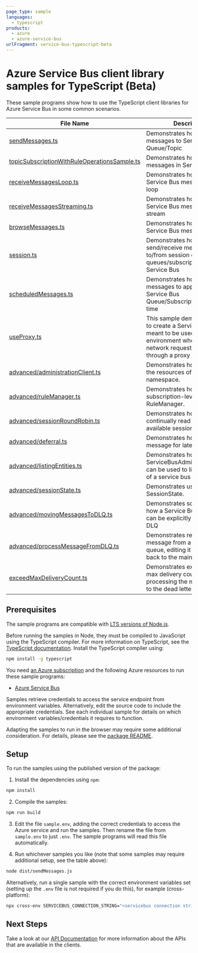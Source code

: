 ```yaml
---
page_type: sample
languages:
  - typescript
products:
  - azure
  - azure-service-bus
urlFragment: service-bus-typescript-beta
---
```


# Azure Service Bus client library samples for TypeScript (Beta)

These sample programs show how to use the TypeScript client libraries for Azure Service Bus in some common scenarios.

| **File Name**                                                                             | **Description**                                                                                                                                                |
| ----------------------------------------------------------------------------------------- | -------------------------------------------------------------------------------------------------------------------------------------------------------------- |
| [sendMessages.ts][sendmessages]                                                           | Demonstrates how to send messages to Service Bus Queue/Topic                                                                                                   |
| [topicSubscriptionWithRuleOperationsSample.ts][topicsubscriptionwithruleoperationssample] | Demonstrates how to filter messages in Service Bus                                                                                                             |
| [receiveMessagesLoop.ts][receivemessagesloop]                                             | Demonstrates how to receive Service Bus messages in a loop                                                                                                     |
| [receiveMessagesStreaming.ts][receivemessagesstreaming]                                   | Demonstrates how to receive Service Bus messages in a stream                                                                                                   |
| [browseMessages.ts][browsemessages]                                                       | Demonstrates how to browse a Service Bus message                                                                                                               |
| [session.ts][session]                                                                     | Demonstrates how to send/receive messages to/from session enabled queues/subscriptions in Service Bus                                                          |
| [scheduledMessages.ts][scheduledmessages]                                                 | Demonstrates how to schedule messages to appear on a Service Bus Queue/Subscription at a later time                                                            |
| [useProxy.ts][useproxy]                                                                   | This sample demonstrates how to create a ServiceBusClient meant to be used in an environment where outgoing network requests have to go through a proxy server |
| [advanced/administrationClient.ts][advanced_administrationclient]                         | Demonstrates how to manage the resources of a service bus namespace.                                                                                           |
| [advanced/ruleManager.ts][advanced_rulemanager]                                           | Demonstrates how to manage subscription-level rules using RuleManager.                                                                                         |
| [advanced/sessionRoundRobin.ts][advanced_sessionroundrobin]                               | Demonstrates how to continually read through all the available sessions                                                                                        |
| [advanced/deferral.ts][advanced_deferral]                                                 | Demonstrates how to defer a message for later processing.                                                                                                      |
| [advanced/listingEntities.ts][advanced_listingentities]                                   | Demonstrates how the ServiceBusAdministrationClient can be used to list the entities of a service bus namespace                                                |
| [advanced/sessionState.ts][advanced_sessionstate]                                         | Demonstrates usage of SessionState.                                                                                                                            |
| [advanced/movingMessagesToDLQ.ts][advanced_movingmessagestodlq]                           | Demonstrates scenarios as to how a Service Bus message can be explicitly moved to the DLQ                                                                      |
| [advanced/processMessageFromDLQ.ts][advanced_processmessagefromdlq]                       | Demonstrates retrieving a message from a dead letter queue, editing it and sending it back to the main queue                                                   |
| [exceedMaxDeliveryCount.ts][exceedmaxdeliverycount]                                       | Demonstrates exceeding the max delivery count, then processing the messages sent to the dead letter queue                                                      |

## Prerequisites

The sample programs are compatible with [LTS versions of Node.js](https://github.com/nodejs/release#release-schedule).

Before running the samples in Node, they must be compiled to JavaScript using the TypeScript compiler. For more information on TypeScript, see the [TypeScript documentation][typescript]. Install the TypeScript compiler using:

```bash
npm install -g typescript
```

You need [an Azure subscription][freesub] and the following Azure resources to run these sample programs:

- [Azure Service Bus][createinstance_azureservicebus]

Samples retrieve credentials to access the service endpoint from environment variables. Alternatively, edit the source code to include the appropriate credentials. See each individual sample for details on which environment variables/credentials it requires to function.

Adapting the samples to run in the browser may require some additional consideration. For details, please see the [package README][package].

## Setup

To run the samples using the published version of the package:

1. Install the dependencies using `npm`:

```bash
npm install
```

2. Compile the samples:

```bash
npm run build
```

3. Edit the file `sample.env`, adding the correct credentials to access the Azure service and run the samples. Then rename the file from `sample.env` to just `.env`. The sample programs will read this file automatically.

4. Run whichever samples you like (note that some samples may require additional setup, see the table above):

```bash
node dist/sendMessages.js
```

Alternatively, run a single sample with the correct environment variables set (setting up the `.env` file is not required if you do this), for example (cross-platform):

```bash
npx cross-env SERVICEBUS_CONNECTION_STRING="<servicebus connection string>" QUEUE_NAME="<queue name>" node dist/sendMessages.js
```

## Next Steps

Take a look at our [API Documentation][apiref] for more information about the APIs that are available in the clients.

[sendmessages]: https://github.com/Azure/azure-sdk-for-js/blob/main/sdk/servicebus/service-bus/samples/v7-beta/typescript/src/sendMessages.ts
[topicsubscriptionwithruleoperationssample]: https://github.com/Azure/azure-sdk-for-js/blob/main/sdk/servicebus/service-bus/samples/v7-beta/typescript/src/topicSubscriptionWithRuleOperationsSample.ts
[receivemessagesloop]: https://github.com/Azure/azure-sdk-for-js/blob/main/sdk/servicebus/service-bus/samples/v7-beta/typescript/src/receiveMessagesLoop.ts
[receivemessagesstreaming]: https://github.com/Azure/azure-sdk-for-js/blob/main/sdk/servicebus/service-bus/samples/v7-beta/typescript/src/receiveMessagesStreaming.ts
[browsemessages]: https://github.com/Azure/azure-sdk-for-js/blob/main/sdk/servicebus/service-bus/samples/v7-beta/typescript/src/browseMessages.ts
[session]: https://github.com/Azure/azure-sdk-for-js/blob/main/sdk/servicebus/service-bus/samples/v7-beta/typescript/src/session.ts
[scheduledmessages]: https://github.com/Azure/azure-sdk-for-js/blob/main/sdk/servicebus/service-bus/samples/v7-beta/typescript/src/scheduledMessages.ts
[useproxy]: https://github.com/Azure/azure-sdk-for-js/blob/main/sdk/servicebus/service-bus/samples/v7-beta/typescript/src/useProxy.ts
[advanced_administrationclient]: https://github.com/Azure/azure-sdk-for-js/blob/main/sdk/servicebus/service-bus/samples/v7-beta/typescript/src/advanced/administrationClient.ts
[advanced_rulemanager]: https://github.com/Azure/azure-sdk-for-js/blob/main/sdk/servicebus/service-bus/samples/v7-beta/typescript/src/advanced/ruleManager.ts
[advanced_sessionroundrobin]: https://github.com/Azure/azure-sdk-for-js/blob/main/sdk/servicebus/service-bus/samples/v7-beta/typescript/src/advanced/sessionRoundRobin.ts
[advanced_deferral]: https://github.com/Azure/azure-sdk-for-js/blob/main/sdk/servicebus/service-bus/samples/v7-beta/typescript/src/advanced/deferral.ts
[advanced_listingentities]: https://github.com/Azure/azure-sdk-for-js/blob/main/sdk/servicebus/service-bus/samples/v7-beta/typescript/src/advanced/listingEntities.ts
[advanced_sessionstate]: https://github.com/Azure/azure-sdk-for-js/blob/main/sdk/servicebus/service-bus/samples/v7-beta/typescript/src/advanced/sessionState.ts
[advanced_movingmessagestodlq]: https://github.com/Azure/azure-sdk-for-js/blob/main/sdk/servicebus/service-bus/samples/v7-beta/typescript/src/advanced/movingMessagesToDLQ.ts
[advanced_processmessagefromdlq]: https://github.com/Azure/azure-sdk-for-js/blob/main/sdk/servicebus/service-bus/samples/v7-beta/typescript/src/advanced/processMessageFromDLQ.ts
[exceedmaxdeliverycount]: https://github.com/Azure/azure-sdk-for-js/blob/main/sdk/servicebus/service-bus/samples/v7-beta/typescript/src/exceedMaxDeliveryCount.ts
[apiref]: https://learn.microsoft.com/javascript/api/@azure/service-bus
[freesub]: https://azure.microsoft.com/free/
[createinstance_azureservicebus]: https://learn.microsoft.com/azure/service-bus-messaging
[package]: https://github.com/Azure/azure-sdk-for-js/tree/main/sdk/servicebus/service-bus/README.md
[typescript]: https://www.typescriptlang.org/docs/home.html
